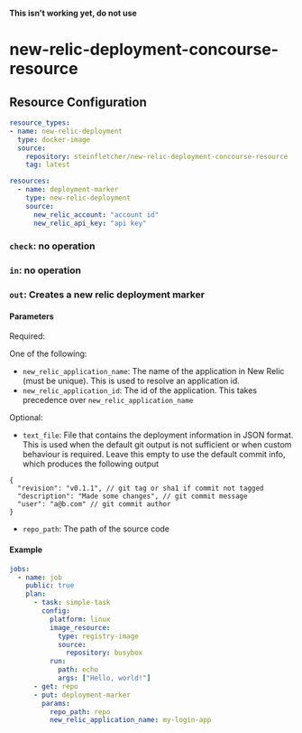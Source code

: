 **This isn't working yet, do not use**

# new-relic-deployment-concourse-resource

## Resource Configuration

```yaml
resource_types:
- name: new-relic-deployment
  type: docker-image
  source:
    repository: steinfletcher/new-relic-deployment-concourse-resource
    tag: latest

resources:
  - name: deployment-marker
    type: new-relic-deployment
    source:
      new_relic_account: "account id"
      new_relic_api_key: "api key"
```

### `check`: no operation

### `in`: no operation

### `out`: Creates a new relic deployment marker

#### Parameters

Required:

One of the following:
-	`new_relic_application_name`: The name of the application in New Relic (must be unique). This is used to resolve an application id.
-	`new_relic_application_id`: The id of the application. This takes precedence over `new_relic_application_name`

Optional:

-	`text_file`: File that contains the deployment information in JSON format. This is used when the default git output is not sufficient or when custom behaviour is required. Leave this empty to use the default commit info, which produces the following output
```
{
  "revision": "v0.1.1", // git tag or sha1 if commit not tagged
  "description": "Made some changes", // git commit message
  "user": "a@b.com" // git commit author
}
```

-	`repo_path`: The path of the source code

#### Example

```yaml
jobs:
  - name: job
    public: true
    plan:
      - task: simple-task
        config:
          platform: linux
          image_resource:
            type: registry-image
            source:
              repository: busybox
          run:
            path: echo
            args: ["Hello, world!"]
      - get: repo
      - put: deployment-marker
        params:
          repo_path: repo
          new_relic_application_name: my-login-app
```
